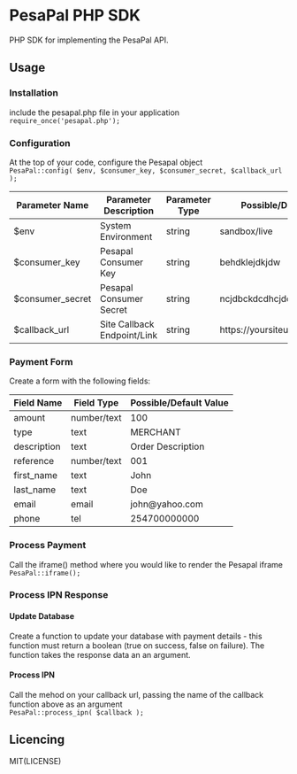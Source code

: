 # PesaPal PHP SDK
PHP SDK for implementing the PesaPal API.

## Usage
### Installation
include the pesapal.php file in your application
<br>
  `require_once('pesapal.php');`

### Configuration
At the top of your code, configure the Pesapal object
<br>
  `PesaPal::config( $env, $consumer_key, $consumer_secret, $callback_url );`
  <table>
	<thead>
		<th>Parameter Name</th>
		<th>Parameter Description</th>
		<th>Parameter Type</th>
		<th>Possible/Default Value</th>
	</thead>
	<tbody>
		<tr>
			<td>$env</td>
			<td>System Environment</td>
			<td>string</td>
			<td>sandbox/live</td>
		</tr>
		<tr>
			<td>$consumer_key</td>
			<td>Pesapal Consumer Key</td>
			<td>string </td>
			<td>behdklejdkjdw</td>
		</tr>
		<tr>
			<td>$consumer_secret</td>
			<td>Pesapal Consumer Secret</td>
			<td>string </td>
			<td>ncjdbckdcdhcjdcvjldhckadlxhska</td>
		</tr>
		<tr>
			<td>$callback_url</td>
			<td>Site Callback Endpoint/Link</td>
			<td>string </td>
			<td>https://yoursiteurl.tld/process_ipn</td>
		</tr>
	</tbody>
</table>
  
### Payment Form
Create a form with the following fields:
<table>
	<thead>
		<th>Field Name</th>
		<th>Field Type</th>
		<th>Possible/Default Value</th>
	</thead>
	<tbody>
		<tr>
			<td>amount</td>
			<td>number/text</td>
			<td>100</td>
		</tr>
		<tr>
			<td>type </td>
			<td>text</td>
			<td>MERCHANT</td>
		</tr>
		<tr>
			<td>description </td>
			<td>text</td>
			<td>Order Description</td>
		</tr>
		<tr>
			<td>reference </td>
			<td>number/text</td>
			<td>001</td>
		</tr>
		<tr>
			<td>first_name </td>
			<td>text</td>
			<td>John</td>
		</tr>
		<tr>
			<td>last_name </td>
			<td>text</td>
			<td>Doe</td>
		</tr>
		<tr>
			<td>email </td>
			<td>email</td>
			<td>john@yahoo.com</td>
		</tr>
		<tr>
			<td>phone</td>
			<td>tel</td>
			<td>254700000000</td>
		</tr>
	</tbody>
</table>
  
### Process Payment
Call the iframe() method where you would like to render the Pesapal iframe
<br>
  `PesaPal::iframe();`

### Process IPN Response
#### Update Database
Create a function to update your database with payment details - this function must return a boolean (true on success, false on failure). The function takes the response data an an argument.
<br>
#### Process IPN
Call the mehod on your callback url, passing the name of the callback function above as an argument
<br>
  `PesaPal::process_ipn( $callback );`
  
## Licencing 
MIT(LICENSE)
